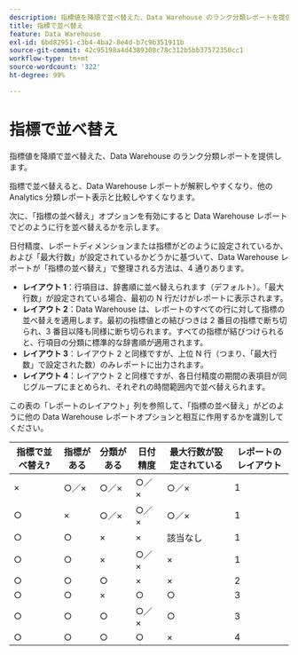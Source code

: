 ```yaml
---
description: 指標値を降順で並べ替えた、Data Warehouse のランク分類レポートを提供します。
title: 指標で並べ替え
feature: Data Warehouse
exl-id: 6bd82951-c3b4-4ba2-8e4d-b7c9b351911b
source-git-commit: 42c95198a4d4389308c78c312b5bb37572350cc1
workflow-type: tm+mt
source-wordcount: '322'
ht-degree: 99%

---
```


# 指標で並べ替え

指標値を降順で並べ替えた、Data Warehouse のランク分類レポートを提供します。

指標で並べ替えると、Data Warehouse レポートが解釈しやすくなり、他の Analytics 分類レポート表示と比較しやすくなります。

次に、「指標の並べ替え」オプションを有効にすると Data Warehouse レポートでどのように行を並べ替えるかを示します。

日付精度、レポートディメンションまたは指標がどのように設定されているか、および「最大行数」が設定されているかどうかに基づいて、Data Warehouse レポートが「指標の並べ替え」で整理される方法は、4 通りあります。

* **レイアウト 1**：行項目は、辞書順に並べ替えられます（デフォルト）。「最大行数」が設定されている場合、最初の N 行だけがレポートに表示されます。
* **レイアウト 2**：Data Warehouse は、レポートのすべての行に対して指標の並べ替えを適用します。最初の指標値との結びつきは 2 番目の指標で断ち切られ、3 番目以降も同様に断ち切られます。すべての指標が結びつけられると、行項目の分類に標準的な辞書順が適用されます。
* **レイアウト 3**：レイアウト 2 と同様ですが、上位 N 行（つまり、「最大行数」で設定された数）のみレポートに出力されます。
* **レイアウト 4**：レイアウト 2 と同様ですが、各日付精度の期間の表項目が同じグループにまとめられ、それぞれの時間範囲内で並べ替えられます。

この表の「レポートのレイアウト」列を参照して、「指標の並べ替え」がどのように他の Data Warehouse レポートオプションと相互に作用するかを識別してください。

| 指標で並べ替え? | 指標がある | 分類がある | 日付精度 | 最大行数が設定されている | レポートのレイアウト |
|---|---|---|---|---|---|
| × | ○／× | ○／× | ○／× | ○／× | 1 |
| ○ | × | ○／× | ○／× | ○／× | 1 |
| ○ | ○ | × | × | 該当なし | 1 |
| ○ | ○ | × | ○／× | × | 1 |
| ○ | ○ | ○ | × | × | 2 |
| ○ | ○ | × | ○ | ○ | 3 |
| ○ | ○ | ○ | ○／× | ○ | 3 |
| ○ | ○ | ○ | ○ | × | 4 |
